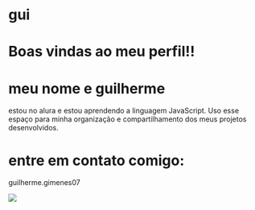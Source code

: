 # gui

# Boas vindas ao meu perfil!!

# meu nome e guilherme

 estou no alura e estou aprendendo a linguagem JavaScript.
 Uso esse espaço para minha organização e compartilhamento dos meus projetos desenvolvidos.

 # entre em contato comigo:

 guilherme.gimenes07

![](
https://giphy.com/clips/bestfriends-cat-cats-kitty-IsDjNQPc4weWPEwhWm)
